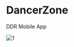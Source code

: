 DancerZone
==========

DDR Mobile App

![1](https://raw.github.com/marti1125/DancerZone/master/dance01.png)
